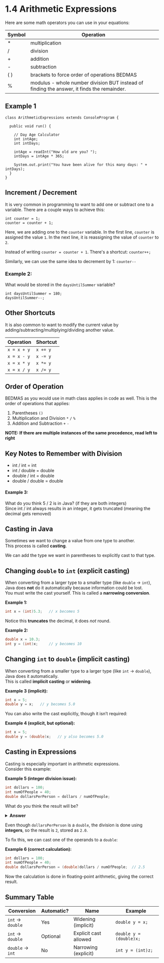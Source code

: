 # 1.4 Arithmetic Expressions

Here are some math operators you can use in your equations:  

| Symbol |Operation|
|---|---|
|*| multiplication|
|/| division|
|+ | addition|
|- | subtraction|
|( )| brackets to force order of operations BEDMAS|
|% | modulus - whole number division BUT instead of finding the answer, it finds the remainder.|

## Example 1
```
class ArithmeticExpressions extends ConsoleProgram {
  
  public void run() {
    
    // Day Age Calculator
    int intAge;
    int intDays;

    intAge = readInt("How old are you? ");
    intDays = intAge * 365;

    System.out.print("You have been alive for this many days: " + intDays);
  }
}
```

## Increment / Decrement
It is very common in programming to want to add one or subtract one to a variable.
There are a couple ways to achieve this:
```
int counter = 1;
counter = counter + 1;
```
Here, we are adding one to the `counter` variable. In the first line, `counter` is assigned the value `1`. In the next line, it is reassigning the value of `counter` to `2`.

Instead of writing `counter = counter + 1`. There's a shortcut:
`counter++;`

Similarly, we can use the same idea to decrement by 1:
`counter--`

### Example 2:
What would be stored in the `daysUntilSummer` variable?
```
int daysUntilSummer = 180;
daysUntilSummer--;
```

## Other Shortcuts
It is also common to want to modify the current value by adding/subtracting/multiplying/dividing another value.

| Operation | Shortcut |
| --------- | -------- |
| `x = x + y` | `x += y` |
| `x = x - y` | `x -= y` |
| `x = x * y` | `x *= y` |
| `x = x / y` | `x /= y` |

## Order of Operation
BEDMAS as you would use in math class applies in code as well. This is the order of operations that applies:

1. Parentheses `()`
2. Multiplication and Division `*` `/` `%`
3.  Addition and Subtraction `+` `-`

**NOTE: If there are multiple instances of the same precedence, read left to right**

## Key Notes to Remember with Division
* int / int = int
* int / double = double
* double / int = double
* double / double = double

#### Example 3:
What do you think 5 / 2 is in Java? (if they are both integers)  
Since int / int always results in an integer, it gets truncated (meaning the decimal gets removed)

## Casting in Java
Sometimes we want to change a value from one type to another.  
This process is called **casting**.

We can add the type we want in parentheses to explicitly cast to that type.

## Changing `double` to `int` (explicit casting)

When converting from a larger type to a smaller type (like `double` → `int`), Java does **not** do it automatically because information could be lost.  
You must write the cast yourself. This is called a **narrowing conversion**.

**Example 1:**
```java
int x = (int)5.3;   // x becomes 5
```
Notice this **truncates** the decimal, it does *not* round.  

**Example 2:**
```java
double x = 10.3;
int y = (int)x;     // y becomes 10
```

## Changing `int` to `double` (implicit casting)

When converting from a smaller type to a larger type (like `int` → `double`), Java does it automatically.  
This is called **implicit casting** or **widening**.

**Example 3 (implicit):**
```java
int x = 5;
double y = x;   // y becomes 5.0
```

You can also write the cast explicitly, though it isn’t required:

**Example 4 (explicit, but optional):**
```java
int x = 5;
double y = (double)x;   // y also becomes 5.0
```

## Casting in Expressions

Casting is especially important in arithmetic expressions.  
Consider this example:

**Example 5 (integer division issue):**
```java
int dollars = 100;
int numOfPeople = 40;
double dollarsPerPerson = dollars / numOfPeople;
```
What do you think the result will be?
<details>
<summary> <b>Answer</b> </summary>
  2.0
</details>

Even though `dollarsPerPerson` is a `double`, the division is done using **integers**, so the result is `2`, stored as `2.0`.

To fix this, we can cast one of the operands to a `double`:

**Example 6 (correct calculation):**
```java
int dollars = 100;
int numOfPeople = 40;
double dollarsPerPerson = (double)dollars / numOfPeople;  // 2.5
```

Now the calculation is done in floating-point arithmetic, giving the correct result.

## Summary Table

| Conversion             | Automatic? | Name                  | Example                       |
|-------------------------|------------|-----------------------|-------------------------------|
| `int` → `double`       | Yes        | Widening (implicit)   | `double y = x;`               |
| `int` → `double`       | Optional   | Explicit cast allowed | `double y = (double)x;`       |
| `double` → `int`       | No         | Narrowing (explicit)  | `int y = (int)z;`             |
